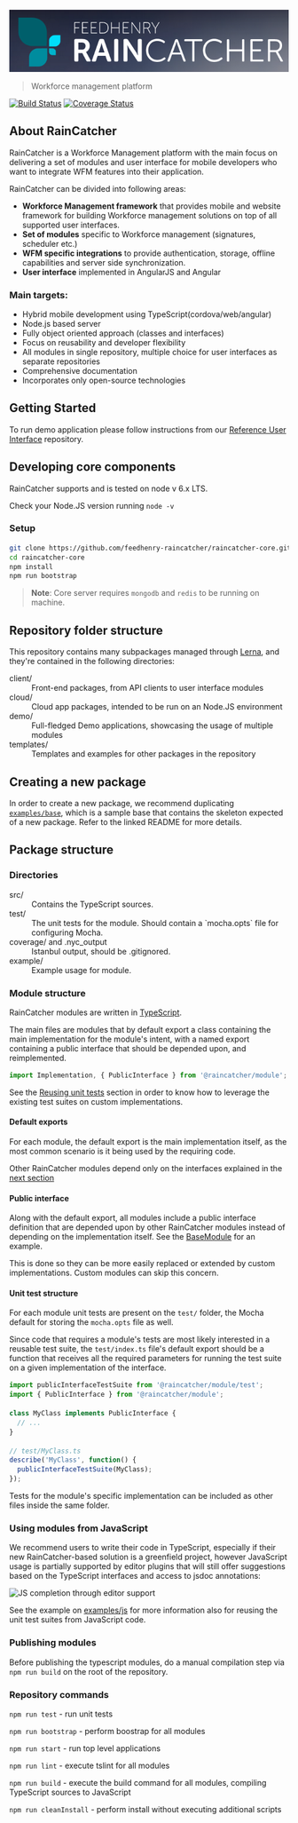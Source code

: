 
![Logo](img/logo-blue.png)
> Workforce management platform

[![Build Status](https://travis-ci.org/feedhenry-raincatcher/raincatcher-core.svg?branch=master)](https://travis-ci.org/feedhenry-raincatcher/raincatcher-core) [![Coverage Status](https://coveralls.io/repos/github/feedhenry-raincatcher/raincatcher-core/badge.svg?branch=master)](https://coveralls.io/github/feedhenry-raincatcher/raincatcher-core?branch=master)

## About RainCatcher

RainCatcher is a Workforce Management platform with the main focus on delivering a set of modules and user interface for mobile developers who want to integrate WFM features into their application.

RainCatcher can be divided into following areas:

- **Workforce Management framework** that provides mobile and website framework for building
Workforce management solutions on top of all supported user interfaces.
- **Set of modules** specific to Workforce management (signatures, scheduler etc.)
- **WFM specific integrations** to provide authentication, storage, offline capabilities and server side synchronization.
- **User interface** implemented in AngularJS and Angular

### Main targets:

- Hybrid mobile development using TypeScript(cordova/web/angular)
- Node.js based server
- Fully object oriented approach (classes and interfaces)
- Focus on reusability and developer flexibility
- All modules in single repository, multiple choice for user interfaces as separate repositories
- Comprehensive documentation
- Incorporates only open-source technologies

## Getting Started

To run demo application please follow instructions from
our [Reference User Interface](https://github.com/feedhenry-raincatcher/raincatcher-angularjs) repository.

## Developing core components

RainCatcher supports and is tested on node v 6.x LTS.

Check your Node.JS version running `node -v`

### Setup

```bash
git clone https://github.com/feedhenry-raincatcher/raincatcher-core.git
cd raincatcher-core
npm install
npm run bootstrap
```
> **Note**: Core server requires `mongodb` and `redis` to be running on machine.

## Repository folder structure

This repository contains many subpackages managed through [Lerna](https://lernajs.io/), and they're
contained in the following directories:

<dl>
  <dt>client/</dt>
  <dd>Front-end packages, from API clients to user interface modules</dd>

  <dt>cloud/</dt>
  <dd>Cloud app packages, intended to be run on an Node.JS environment</dd>

  <dt>demo/</dt>
  <dd>Full-fledged Demo applications, showcasing the usage of multiple modules</dd>

  <dt>templates/</dt>
  <dd>Templates and examples for other packages in the repository</dd>
</dl>

## Creating a new package

In order to create a new package, we recommend duplicating
[`examples/base`](./examples/base/README.md), which is a sample base that contains the skeleton
expected of a new package. Refer to the linked README for more details.

## Package structure

### Directories

<dl>
  <dt>src/</dt>
  <dd>Contains the TypeScript sources.</dd>

  <dt>test/</dt>
  <dd>The unit tests for the module. Should contain a `mocha.opts` file for configuring Mocha.</dd>

  <dt>coverage/ and .nyc_output</dt>
  <dd>Istanbul output, should be .gitignored.</dd>

  <dt>example/ </dt>
  <dd>Example usage for module. </dd>
</dl>

### Module structure

RainCatcher modules are written in [TypeScript](http://typescriptlang.org).

The main files are modules that by default export a class containing the main implementation for the module's intent,
with a named export containing a public interface that should be depended upon, and reimplemented.

```typescript
import Implementation, { PublicInterface } from '@raincatcher/module';
```

See the [Reusing unit tests](#reusing-unit-tests) section in order to know how to leverage the existing test suites on
custom implementations.

#### Default exports

For each module, the default export is the main implementation itself, as the most common scenario is it being used by
the requiring code.

Other RainCatcher modules depend only on the interfaces explained in the [next section](#public-interface)

#### Public interface

Along with the default export, all modules include a public interface definition that are depended upon by other
RainCatcher modules instead of depending on the implementation itself.
See the [BaseModule](examples/base/src/index.ts) for an example.

This is done so they can be more easily replaced or extended by custom implementations.
Custom modules can skip this concern.

#### Unit test structure

For each module unit tests are present on the `test/` folder, the Mocha default for storing the `mocha.opts` file as well.

Since code that requires a module's tests are most likely interested in a reusable test suite, the `test/index.ts` file's default export should be a function that receives all the required parameters for running the test suite on a given implementation of the interface.

```typescript
import publicInterfaceTestSuite from '@raincatcher/module/test';
import { PublicInterface } from '@raincatcher/module';

class MyClass implements PublicInterface {
  // ...
}

// test/MyClass.ts
describe('MyClass', function() {
  publicInterfaceTestSuite(MyClass);
});
```

Tests for the module's specific implementation can be included as other files inside the same folder.

### Using modules from JavaScript

We recommend users to write their code in TypeScript, especially if their new RainCatcher-based solution is a greenfield project, however JavaScript usage is partially supported by editor plugins that will still offer suggestions based on the TypeScript interfaces and access to jsdoc annotations:

![JS completion through editor support](img/js-completion.png)

See the example on [examples/js]() for more information also for reusing the unit test suites from JavaScript code.

### Publishing modules

Before publishing the typescript modules, do a manual compilation step via `npm run build` on the root of the repository.

### Repository commands

 `npm run test` - run unit tests

 `npm run bootstrap` - perform boostrap for all modules

 `npm run start` - run top level applications

 `npm run lint` - execute tslint for all modules

 `npm run build` - execute the build command for all modules, compiling TypeScript sources to JavaScript

 `npm run cleanInstall` - perform install without executing additional scripts
